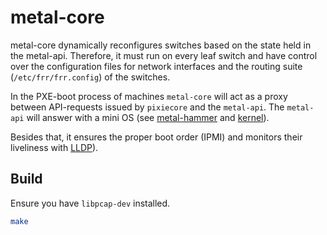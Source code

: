 # metal-core

metal-core dynamically reconfigures switches based on the state held in the metal-api. Therefore, it must run on every leaf switch and have control over the configuration files for network interfaces and the routing suite (`/etc/frr/frr.config`) of the switches.

In the PXE-boot process of machines `metal-core` will act as a proxy between API-requests issued by `pixiecore` and the `metal-api`. The `metal-api` will answer with a mini OS (see [metal-hammer](https://github.com/metal-stack/metal-hammer) and [kernel](https://github.com/metal-stack/kernel)).

Besides that, it ensures the proper boot order (IPMI) and monitors their liveliness with [LLDP](https://github.com/metal-stack/go-lldpd)).

## Build

Ensure you have `libpcap-dev` installed.

```bash
make
```
